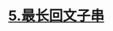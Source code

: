 # [5.最长回文子串](https://leetcode.cn/problems/longest-palindromic-substring/)

<SourceCode src="../.leetcode/5.最长回文子串.ts" />
